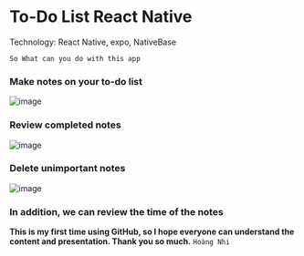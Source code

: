 # To-Do List React Native
Technology: React Native, expo, NativeBase



`So What can you do with this app`
### Make notes on your to-do list
![image](https://github.com/HoangNhi/To-Do-List-ReactNative/assets/91368002/237cebed-c477-4e40-92b9-e0a784817b1e)
### Review completed notes
![image](https://github.com/HoangNhi/To-Do-List-ReactNative/assets/91368002/89a53b52-1d32-4417-9b67-5fe5d02ba499)
### Delete unimportant notes
![image](https://github.com/HoangNhi/To-Do-List-ReactNative/assets/91368002/59962642-34e8-4244-b241-d102c962ff4e)
### In addition, we can review the time of the notes
**This is my first time using GitHub, so I hope everyone can understand the content and presentation. Thank you so much.**
`Hoàng Nhi`


